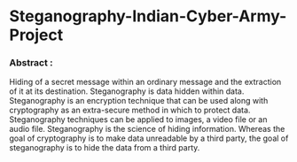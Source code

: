 # Steganography-Indian-Cyber-Army-Project

### Abstract :

Hiding of a secret message within an ordinary message and the extraction of it at its destination. Steganography is data hidden within data. Steganography is an encryption technique that can be used along with cryptography as an extra-secure method in which to protect data. Steganography techniques can be applied to images, a video file or an audio file. Steganography is the science of hiding information. Whereas the goal of cryptography is to make data unreadable by a third party, the goal of steganography is to hide the data from a third party. 

